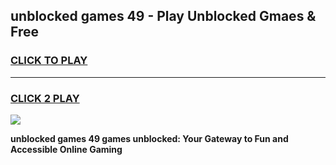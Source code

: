 
## unblocked games 49 - Play Unblocked Gmaes & Free
<h3>
<a href="https://news.freeplayer.one?title=unblocked_games_49&ref=23F">CLICK TO PLAY</a></h3>
<hr>

<h3>
<a href="https://news.freeplayer.one?title=unblocked_games_49&ref=23F">CLICK 2 PLAY</a>
  
</h3>

<a href="https://news.freeplayer.one?title=unblocked_games_49&ref=23F/"><img src="https://clearcache.store/games.png"></a>


**unblocked games 49 games unblocked: Your Gateway to Fun and Accessible Online Gaming**
